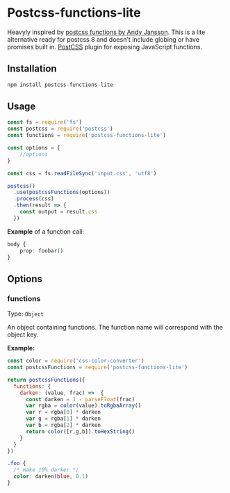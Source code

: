 # Postcss-functions-lite

Heavyly inspired by [postcss functions by Andy Jansson](https://github.com/andyjansson/postcss-functions).  This is a lite alternative ready for postcss 8 and doesn't include globing or have promises built in.
[PostCSS](https://github.com/postcss/postcss) plugin for exposing JavaScript functions.

## Installation

```js
npm install postcss-functions-lite
```

## Usage

```js
const fs = require('fs')
const postcss = require('postcss')
const functions = require('postcss-functions-lite')

const options = {
	//options
}

const css = fs.readFileSync('input.css', 'utf8')

postcss()
  .use(postcssFunctions(options))
  .process(css)
  .then(result => {
    const output = result.css
  })
```

**Example** of a function call:

```css
body {
	prop: foobar()
}
```

## Options

### functions

Type: `Object`

An object containing functions. The function name will correspond with the object key.

**Example:**

```js
const color = require('css-color-converter')
const postcssFunctions = require('postcss-functions-lite')

return postcssFunctions({
  functions: {
    darken: (value, frac) =>  {
      const darken = 1 - parseFloat(frac)
      var rgba = color(value).toRgbaArray()
      var r = rgba[0] * darken
      var g = rgba[1] * darken
      var b = rgba[2] * darken
      return color([r,g,b]).toHexString()
    }
  }
})
```

```css
.foo {
  /* make 10% darker */
  color: darken(blue, 0.1)
}
```
